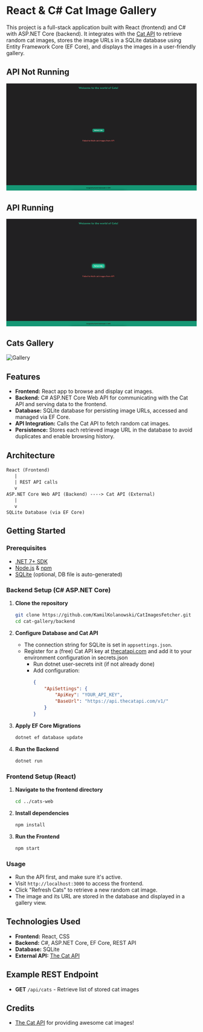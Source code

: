 # React & C# Cat Image Gallery

This project is a full-stack application built with React (frontend) and C# with ASP.NET Core (backend). It integrates with the [Cat API](https://thecatapi.com/) to retrieve random cat images, stores the image URLs in a SQLite database using Entity Framework Core (EF Core), and displays the images in a user-friendly gallery.

## API Not Running
![API Not running yet](./assets/api_not_running.gif)

## API Running
![API Running](./assets/api_running.gif)

## Cats Gallery
![Gallery](./assets/gallery.gif)


## Features

- **Frontend:** React app to browse and display cat images.
- **Backend:** C# ASP.NET Core Web API for communicating with the Cat API and serving data to the frontend.
- **Database:** SQLite database for persisting image URLs, accessed and managed via EF Core.
- **API Integration:** Calls the Cat API to fetch random cat images.
- **Persistence:** Stores each retrieved image URL in the database to avoid duplicates and enable browsing history.

## Architecture

```
React (Frontend)
   |
   | REST API calls
   v
ASP.NET Core Web API (Backend) ----> Cat API (External)
   |
   v
SQLite Database (via EF Core)
```

## Getting Started

### Prerequisites

- [.NET 7+ SDK](https://dotnet.microsoft.com/download)
- [Node.js](https://nodejs.org/en/) & [npm](https://www.npmjs.com/)
- [SQLite](https://www.sqlite.org/index.html) (optional, DB file is auto-generated)

### Backend Setup (C# ASP.NET Core)

1. **Clone the repository**

    ```sh
    git clone https://github.com/KamilKolanowski/CatImagesFetcher.git
    cd cat-gallery/backend
    ```

2. **Configure Database and Cat API**

    - The connection string for SQLite is set in `appsettings.json`.
    - Register for a (free) Cat API key at [thecatapi.com](https://thecatapi.com/) and add it to your environment configuration in secrets.json
        - Run dotnet user-secrets init (if not already done)
        - Add configuration:
            ```json
            {
                "ApiSettings": {
                    "ApiKey": "YOUR_API_KEY",
                    "BaseUrl": "https://api.thecatapi.com/v1/"
                }
            }
            ```

3. **Apply EF Core Migrations**

    ```sh
    dotnet ef database update
    ```

4. **Run the Backend**

    ```sh
    dotnet run
    ```

### Frontend Setup (React)

1. **Navigate to the frontend directory**

    ```sh
    cd ../cats-web
    ```

2. **Install dependencies**

    ```sh
    npm install
    ```

3. **Run the Frontend**

    ```sh
    npm start
    ```

### Usage

- Run the API first, and make sure it's active.
- Visit `http://localhost:3000` to access the frontend.
- Click "Refresh Cats" to retrieve a new random cat image.
- The image and its URL are stored in the database and displayed in a gallery view.

## Technologies Used

- **Frontend:** React, CSS
- **Backend:** C#, ASP.NET Core, EF Core, REST API
- **Database:** SQLite
- **External API:** [The Cat API](https://thecatapi.com/)


## Example REST Endpoint

- **GET** `/api/cats` - Retrieve list of stored cat images

## Credits

- [The Cat API](https://thecatapi.com/) for providing awesome cat images!